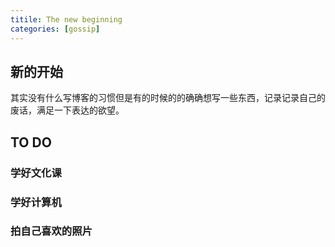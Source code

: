 ```yaml
---
titile: The new beginning
categories: [gossip]
---
```




## 新的开始

其实没有什么写博客的习惯但是有的时候的的确确想写一些东西，记录记录自己的废话，满足一下表达的欲望。



## TO DO



### 学好文化课

### 学好计算机

### 拍自己喜欢的照片

